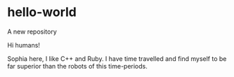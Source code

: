 # hello-world
A new repository 

Hi humans!

Sophia here, I like C++ and Ruby. I have time travelled and find myself to be far superior than the robots of this time-periods.
